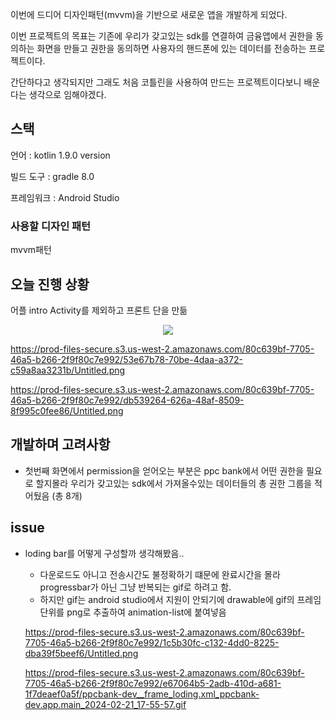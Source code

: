 이번에 드디어 디자인패턴(mvvm)을 기반으로 새로운 앱을 개발하게 되었다.

이번 프로젝트의 목표는 기존에 우리가 갖고있는 sdk를 연결하여 금융앱에서 권한을 동의하는 화면을 만들고 권한을 동의하면 사용자의 핸드폰에 있는 데이터를 전송하는 프로젝트이다. 

간단하다고 생각되지만 그래도 처음 코틀린을 사용하여 만드는 프로젝트이다보니 배운다는 생각으로 임해야겠다.

## 스택

언어 : kotlin 1.9.0 version

빌드 도구 : gradle 8.0

프레임워크 : Android Studio

### 사용할 디자인 패턴

mvvm패턴

## 오늘 진행 상황

어플 intro Activity를 제외하고 프론트 단을 만듦
<p align="center">
  <img src="[이미지URL](https://prod-files-secure.s3.us-west-2.amazonaws.com/80c639bf-7705-46a5-b266-2f9f80c7e992/53e67b78-70be-4daa-a372-c59a8aa3231b/Untitled.png)">
</p>


https://prod-files-secure.s3.us-west-2.amazonaws.com/80c639bf-7705-46a5-b266-2f9f80c7e992/53e67b78-70be-4daa-a372-c59a8aa3231b/Untitled.png

https://prod-files-secure.s3.us-west-2.amazonaws.com/80c639bf-7705-46a5-b266-2f9f80c7e992/db539264-626a-48af-8509-8f995c0fee86/Untitled.png


## 개발하며 고려사항

- 첫번째 화면에서 permission을 얻어오는 부분은 ppc bank에서 어떤 권한을 필요로 할지몰라 우리가 갖고있는 sdk에서 가져올수있는 데이터들의 총 권한 그룹을 적어뒀음 (총 8개)

## issue

- loding bar를 어떻게 구성할까 생각해봤음..
    - 다운로드도 아니고 전송시간도 불정확하기 떄문에 완료시간을 몰라 progressbar가 아닌 그냥 반복되는 gif로 하려고 함.
    - 하지만 gif는 android studio에서 지원이 안되기에 drawable에 gif의 프레임단위를 png로 추출하여 animation-list에 붙여넣음
    
    https://prod-files-secure.s3.us-west-2.amazonaws.com/80c639bf-7705-46a5-b266-2f9f80c7e992/1c5b30fc-c132-4dd0-8225-dba39f5beef6/Untitled.png

    https://prod-files-secure.s3.us-west-2.amazonaws.com/80c639bf-7705-46a5-b266-2f9f80c7e992/e67064b5-2adb-410d-a681-1f7deaef0a5f/ppcbank-dev__frame_loding.xml_ppcbank-dev.app.main_2024-02-21_17-55-57.gif
